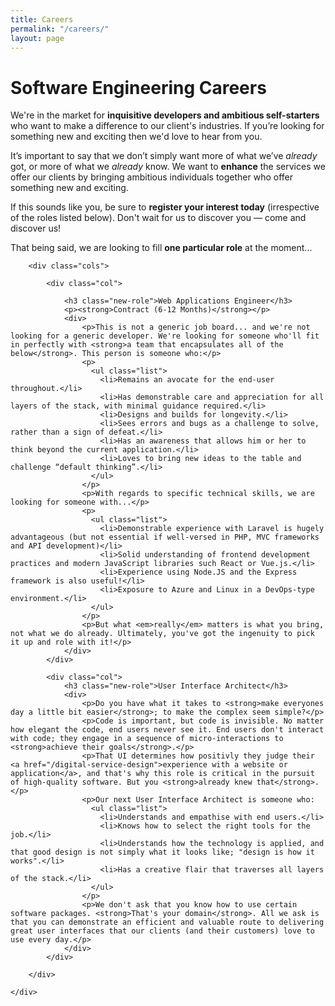 ```yaml
---
title: Careers
permalink: "/careers/"
layout: page
---
```


<div class="panel compare img-3">
    <div class="col left"></div>
    <div class="col center">
        <div class="skew">
      		<div class="col col-1">
                  <div class="over">
                      <h1>Software Engineering Careers</h1>
                      <p>We're in the market for <strong>inquisitive developers and ambitious self-starters</strong> who want to make a difference to our client's industries. If you’re looking for something new and exciting then we'd love to hear from you.</p>
                      <p>It’s important to say that we don’t simply want more of what we’ve <em>already</em> got, or more of what we <em>already</em> know. We want to <strong>enhance</strong> the services we offer our clients by bringing ambitious individuals together who offer something new and exciting.</p>
                      <p>If this sounds like you, be sure to <strong>register your interest today</strong> (irrespective of the roles listed below). Don't wait for us to discover you &#8212; come and discover us!</p>
                      <p>That being said, we are looking to fill <strong>one particular role</strong> at the moment...</p>
                  </div>
      		</div>
      		<div class="col col-2 collapse"></div>
        </div>
    </div>
    <div class="col right"></div>
</div>

<div class="panel content compact">
    <div class="container">

        <div class="cols">

            <div class="col">

                <h3 class="new-role">Web Applications Engineer</h3>
                <p><strong>Contract (6-12 Months)</strong></p>
                <div>
                    <p>This is not a generic job board... and we're not looking for a generic developer. We're looking for someone who'll fit in perfectly with <strong>a team that encapsulates all of the below</strong>. This person is someone who:</p>
                    <p>
                      <ul class="list">
                        <li>Remains an avocate for the end-user throughout.</li>
                        <li>Has demonstrable care and appreciation for all layers of the stack, with minimal guidance required.</li>
                        <li>Designs and builds for longevity.</li>
                        <li>Sees errors and bugs as a challenge to solve, rather than a sign of defeat.</li>
                        <li>Has an awareness that allows him or her to think beyond the current application.</li>
                        <li>Loves to bring new ideas to the table and challenge “default thinking”.</li>
                      </ul>
                    </p>
                    <p>With regards to specific technical skills, we are looking for someone with...</p>
                    <p>
                      <ul class="list">
                        <li>Demonstrable experience with Laravel is hugely advantageous (but not essential if well-versed in PHP, MVC frameworks and API development)</li>
                        <li>Solid understanding of frontend development practices and modern JavaScript libraries such React or Vue.js.</li>
                        <li>Experience using Node.JS and the Express framework is also useful!</li>
                        <li>Exposure to Azure and Linux in a DevOps-type environment.</li>
                      </ul>
                    </p>
                    <p>But what <em>really</em> matters is what you bring, not what we do already. Ultimately, you've got the ingenuity to pick it up and role with it!</p>
                </div>
            </div>

            <div class="col">
                <h3 class="new-role">User Interface Architect</h3>
                <div>
                    <p>Do you have what it takes to <strong>make everyones day a little bit easier</strong>; to make the complex seem simple?</p>
                    <p>Code is important, but code is invisible. No matter how elegant the code, end users never see it. End users don't interact with code; they engage in a sequence of micro-interactions to <strong>achieve their goals</strong>.</p>
                    <p>That UI determines how positivly they judge their <a href="/digital-service-design">experience with a website or application</a>, and that's why this role is critical in the pursuit of high-quality software. But you <strong>already knew that</strong>.</p>
                    <p>Our next User Interface Architect is someone who:
                      <ul class="list">
                        <li>Understands and empathise with end users.</li>
                        <li>Knows how to select the right tools for the job.</li>
                        <li>Understands how the technology is applied, and that good design is not simply what it looks like; "design is how it works".</li>
                        <li>Has a creative flair that traverses all layers of the stack.</li>
                      </ul>
                    </p>
                    <p>We don't ask that you know how to use certain software packages. <strong>That's your domain</strong>. All we ask is that you can demonstrate an efficient and valuable route to delivering great user interfaces that our clients (and their customers) love to use every day.</p>
                </div>
            </div>

        </div>

    </div>
</div>
